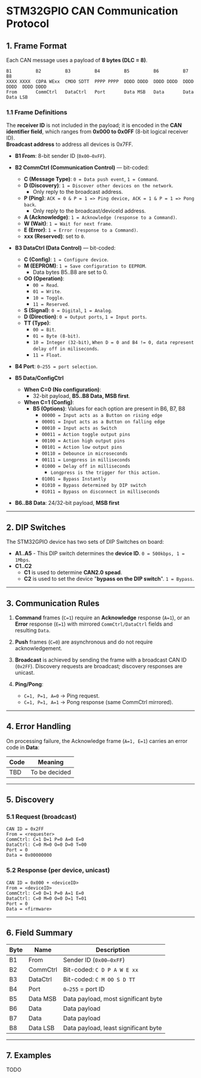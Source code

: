# STM32GPIO CAN Communication Protocol

## 1. Frame Format

Each CAN message uses a payload of **8 bytes (DLC = 8)**.

```
B1         B2         B3         B4         B5         B6         B7         B8
XXXX XXXX  CDPA WExx  CMOO SDTT  PPPP PPPP  DDDD DDDD  DDDD DDDD  DDDD DDDD  DDDD DDDD
From       CommCtrl   DataCtrl   Port       Data MSB   Data       Data       Data LSB
```

### 1.1 Frame Definitions

The **receiver ID** is not included in the payload; it is encoded in the **CAN identifier field**, which ranges from **0x000 to 0x0FF** (8-bit logical receiver ID).  
**Broadcast address** to address all devices is 0x7FF.

* **B1 From**: 8-bit sender ID (`0x00–0xFF`).

* **B2 CommCtrl (Communication Control)** — bit-coded:

  * **C (Message Type)**: `0 = Data push event`, `1 = Command`.
  * **D (Discovery)**: `1 = Discover other devices on the network`.
    * Only reply to the broadcast address.
  * **P (Ping)**: `ACK = 0 & P = 1 => Ping device, ACK = 1 & P = 1 => Pong back`.
    * Only reply to the broadcast/deviceId address.
  * **A (Acknowledge)**: `1 = Acknowledge (response to a Command)`.
  * **W (Wait)**: `1 = Wait for next frame`.
  * **E (Error)**: `1 = Error (response to a Command)`.
  * **xxx (Reserved)**: set to `0`.

* **B3 DataCtrl (Data Control)** — bit-coded:

  * **C (Config)**: `1 = Configure device`.
  * **M (EEPROM)**: `1 = Save configuration to EEPROM`.
    * Data bytes B5..B8 are set to 0.
  * **OO (Operation)**:
    * `00 = Read`.
    * `01 = Write`.
    * `10 = Toggle`.
    * `11 = Reserved`.
  * **S (Signal)**: `0 = Digital`, `1 = Analog`.
  * **D (Direction)**: `0 = Output ports`, `1 = Input ports`.
  * **TT (Type)**:
    * `00 = Bit`.
    * `01 = Byte (8-bit)`.
    * `10 = Integer (32-bit)`, `When D = 0 and B4 != 0, data represent delay off in miliseconds`.
    * `11 = Float`.

* **B4 Port**: `0–255 = port selection`.

* **B5 Data/ConfigCtrl**
  * **When C=0 (No configuration)**:
    * 32-bit payload, **B5..B8 Data, MSB first**.
  * **When C=1 (Config)**:
    * **B5 (Options)**: Values for each option are present in B6, B7, B8
      * `00000 = Input acts as a Button on rising edge`
      * `00001 = Input acts as a Button on falling edge`
      * `00010 = Input acts as Switch`
      * `00011 = Action toggle output pins`
      * `00100 = Action high output pins`
      * `00101 = Action low output pins`
      * `00110 = Debounce in microseconds`
      * `00111 = Longpress in milliseconds`
      * `01000 = Delay off in milliseconds`
        * `Longpress is the trigger for this action.`
      * `01001 = Bypass Instantly`
      * `01010 = Bypass determined by DIP switch`
      * `01011 = Bypass on disconnect in milliseconds`

* **B6..B8 Data**: 24/32-bit payload, **MSB first**

---

## 2. DIP Switches
The STM32GPIO device has two sets of DIP Switches on board:
* **A1..A5** - This DIP switch determines the **device ID**. `0 = 500kbps, 1 = 1Mbps`.
* **C1..C2**
  * **C1** is used to determine **CAN2.0 spead**.
  * **C2** is used to set the device "**bypass on the DIP switch**". `1 = Bypass`.

---

## 3. Communication Rules

1. **Command** frames (`C=1`) require an **Acknowledge** response (`A=1`), or an **Error** response (`E=1`) with mirrored `CommCtrl/DataCtrl` fields and resulting `Data`.
2. **Push** frames (`C=0`) are asynchronous and do not require acknowledgement.
3. **Broadcast** is achieved by sending the frame with a broadcast CAN ID (`0x2FF`). Discovery requests are broadcast; discovery responses are unicast.
4. **Ping/Pong**:

   * `C=1, P=1, A=0` → Ping request.
   * `C=1, P=1, A=1` → Pong response (same CommCtrl mirrored).

---

## 4. Error Handling

On processing failure, the Acknowledge frame (`A=1, E=1`) carries an error code in **Data**:

| Code | Meaning       |
| ---- | ------------- |
| TBD  | To be decided |

---

## 5. Discovery

### 5.1 Request (broadcast)

```
CAN ID = 0x2FF
From = <requester>
CommCtrl: C=1 D=1 P=0 A=0 E=0
DataCtrl: C=0 M=0 O=0 D=0 T=00
Port = 0
Data = 0x00000000
```

### 5.2 Response (per device, unicast)

```
CAN ID = 0x000 + <deviceID>
From = <deviceID>
CommCtrl: C=0 D=1 P=0 A=1 E=0
DataCtrl: C=0 M=0 O=0 D=1 T=01
Port = 0
Data = <firmware>
```

---

## 6. Field Summary

| Byte | Name     | Description                          |
| ---- | -------- | ------------------------------------ |
| B1   | From     | Sender ID (`0x00–0xFF`)              |
| B2   | CommCtrl | Bit-coded: `C D P A W E xx`          |
| B3   | DataCtrl | Bit-coded: `C M OO S D TT`           |
| B4   | Port     | `0–255` = port ID                    |
| B5   | Data MSB | Data payload, most significant byte  |
| B6   | Data     | Data payload                         |
| B7   | Data     | Data payload                         |
| B8   | Data LSB | Data payload, least significant byte |

---

## 7. Examples
TODO
